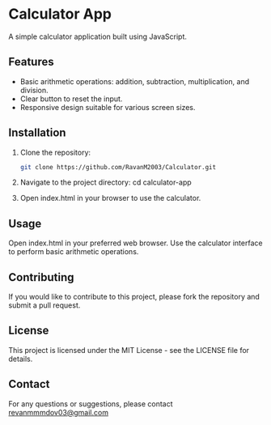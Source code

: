 # Calculator App

A simple calculator application built using JavaScript.

## Features

- Basic arithmetic operations: addition, subtraction, multiplication, and division.
- Clear button to reset the input.
- Responsive design suitable for various screen sizes.

## Installation

1. Clone the repository:

   ```bash
   git clone https://github.com/RavanM2003/Calculator.git
   
2. Navigate to the project directory:
  cd calculator-app
3. Open index.html in your browser to use the calculator.

## Usage

Open index.html in your preferred web browser.
Use the calculator interface to perform basic arithmetic operations.

## Contributing
If you would like to contribute to this project, please fork the repository and submit a pull request.

## License
This project is licensed under the MIT License - see the LICENSE file for details.

## Contact
For any questions or suggestions, please contact revanmmmdov03@gmail.com
